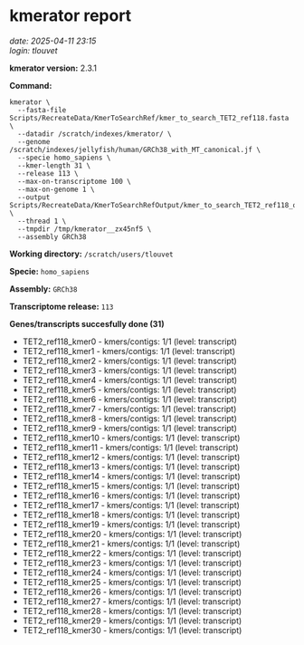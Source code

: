 # kmerator report
*date: 2025-04-11 23:15*  
*login: tlouvet*

**kmerator version:** 2.3.1

**Command:**

```
kmerator \
  --fasta-file Scripts/RecreateData/KmerToSearchRef/kmer_to_search_TET2_ref118.fasta \
  --datadir /scratch/indexes/kmerator/ \
  --genome /scratch/indexes/jellyfish/human/GRCh38_with_MT_canonical.jf \
  --specie homo_sapiens \
  --kmer-length 31 \
  --release 113 \
  --max-on-transcriptome 100 \
  --max-on-genome 1 \
  --output Scripts/RecreateData/KmerToSearchRefOutput/kmer_to_search_TET2_ref118_output \
  --thread 1 \
  --tmpdir /tmp/kmerator__zx45nf5 \
  --assembly GRCh38
```

**Working directory:** `/scratch/users/tlouvet`

**Specie:** `homo_sapiens`

**Assembly:** `GRCh38`

**Transcriptome release:** `113`

**Genes/transcripts succesfully done (31)**

- TET2_ref118_kmer0 - kmers/contigs: 1/1 (level: transcript)
- TET2_ref118_kmer1 - kmers/contigs: 1/1 (level: transcript)
- TET2_ref118_kmer2 - kmers/contigs: 1/1 (level: transcript)
- TET2_ref118_kmer3 - kmers/contigs: 1/1 (level: transcript)
- TET2_ref118_kmer4 - kmers/contigs: 1/1 (level: transcript)
- TET2_ref118_kmer5 - kmers/contigs: 1/1 (level: transcript)
- TET2_ref118_kmer6 - kmers/contigs: 1/1 (level: transcript)
- TET2_ref118_kmer7 - kmers/contigs: 1/1 (level: transcript)
- TET2_ref118_kmer8 - kmers/contigs: 1/1 (level: transcript)
- TET2_ref118_kmer9 - kmers/contigs: 1/1 (level: transcript)
- TET2_ref118_kmer10 - kmers/contigs: 1/1 (level: transcript)
- TET2_ref118_kmer11 - kmers/contigs: 1/1 (level: transcript)
- TET2_ref118_kmer12 - kmers/contigs: 1/1 (level: transcript)
- TET2_ref118_kmer13 - kmers/contigs: 1/1 (level: transcript)
- TET2_ref118_kmer14 - kmers/contigs: 1/1 (level: transcript)
- TET2_ref118_kmer15 - kmers/contigs: 1/1 (level: transcript)
- TET2_ref118_kmer16 - kmers/contigs: 1/1 (level: transcript)
- TET2_ref118_kmer17 - kmers/contigs: 1/1 (level: transcript)
- TET2_ref118_kmer18 - kmers/contigs: 1/1 (level: transcript)
- TET2_ref118_kmer19 - kmers/contigs: 1/1 (level: transcript)
- TET2_ref118_kmer20 - kmers/contigs: 1/1 (level: transcript)
- TET2_ref118_kmer21 - kmers/contigs: 1/1 (level: transcript)
- TET2_ref118_kmer22 - kmers/contigs: 1/1 (level: transcript)
- TET2_ref118_kmer23 - kmers/contigs: 1/1 (level: transcript)
- TET2_ref118_kmer24 - kmers/contigs: 1/1 (level: transcript)
- TET2_ref118_kmer25 - kmers/contigs: 1/1 (level: transcript)
- TET2_ref118_kmer26 - kmers/contigs: 1/1 (level: transcript)
- TET2_ref118_kmer27 - kmers/contigs: 1/1 (level: transcript)
- TET2_ref118_kmer28 - kmers/contigs: 1/1 (level: transcript)
- TET2_ref118_kmer29 - kmers/contigs: 1/1 (level: transcript)
- TET2_ref118_kmer30 - kmers/contigs: 1/1 (level: transcript)

